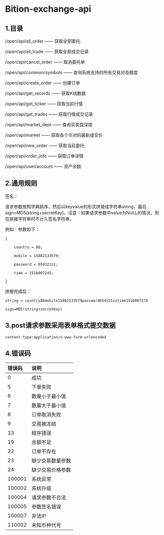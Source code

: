# Bition-exchange-api
## 1.目录
/open/api/all_order —— 获取全部委托

/open/api/all_trade —— 获取全部成交记录

/open/api/cancel_order —— 取消委托单

/open/api/common/symbols —— 查询系统支持的所有交易对及精度

/open/api/create_order —— 创建订单

/open/api/get_records —— 获取K线数据

/open/api/get_ticker —— 获取当前行情

/open/api/get_trades —— 获取行情成交记录

/open/api/market_dept —— 查询买卖盘深度

/open/api/market —— 获取各个币对的最新成交价

/open/api/new_order —— 获取当前委托

/open/api/order_info —— 获取订单详情

/open/api/user/account —— 资产余额
## 2.通用规则
签名：

请求参数按照字典排序，然后以keyvalue的形式拼接成字符串string，最后sign=MD5(string+secretKey)。注意：如果请求参数中value为NULL的情况，则在拼接字符串时不计入签名字符串。

例如：参数如下：
```
{

	country = 86;

	mobile = 15882133579;

	password = 654321zz;

	time = 1516007245;

}
```
 
拼接完成后：
```
string = country86mobile15882133579password654321zztime1516007278

sign=MD5(string+secretKey)
```
## 3.post请求参数采用表单格式提交数据
```
content-type:application/x-www-form-urlencoded
```

## 4.错误码
|错误码|说明|
|:---|:---|
|0|成功|
|5|下单失败|
|6|数量小于最小值|
|7|数量大于最小值|
|8|订单取消失败|
|9|交易被冻结|
|13|程序错误|
|19|余额不足|
|22|订单不存在|
|23|缺少交易数量参数|
|24|缺少交易价格参数|
|100001|系统异常|
|100002|系统升级|
|100004|请求参数不合法|
|100005|参数签名错误|
|100007|非法IP|
|110002|未知币种代号|

